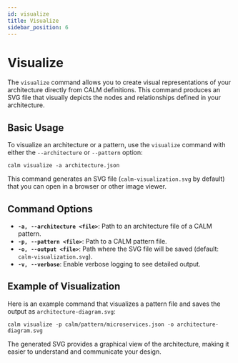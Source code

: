 ```yaml
---
id: visualize
title: Visualize
sidebar_position: 6
---
```


# Visualize

The `visualize` command allows you to create visual representations of your architecture directly from CALM definitions. This command produces an SVG file that visually depicts the nodes and relationships defined in your architecture.

## Basic Usage

To visualize an architecture or a pattern, use the `visualize` command with either the `--architecture` or `--pattern` option:

```shell
calm visualize -a architecture.json
```

This command generates an SVG file (`calm-visualization.svg` by default) that you can open in a browser or other image viewer.

## Command Options

- **`-a, --architecture <file>`**: Path to an architecture file of a CALM pattern.
- **`-p, --pattern <file>`**: Path to a CALM pattern file.
- **`-o, --output <file>`**: Path where the SVG file will be saved (default: `calm-visualization.svg`).
- **`-v, --verbose`**: Enable verbose logging to see detailed output.

## Example of Visualization

Here is an example command that visualizes a pattern file and saves the output as `architecture-diagram.svg`:

```shell
calm visualize -p calm/pattern/microservices.json -o architecture-diagram.svg
```

The generated SVG provides a graphical view of the architecture, making it easier to understand and communicate your design.
